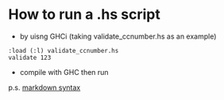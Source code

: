# How to run a .hs script

* by uisng GHCi (taking validate_ccnumber.hs as an example)
```
:load (:l) validate_ccnumber.hs
validate 123
```

* compile with GHC then run


p.s. [markdown syntax](https://guides.github.com/features/mastering-markdown)
